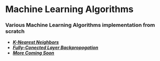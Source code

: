 # Machine Learning Algorithms     

### Various Machine Learning Algorithms implementation from scratch

- [***K-Nearest Neighbors***]()
- [***Fully-Conected Layer Backpropogation***]()
- [***More Coming Soon***]()
